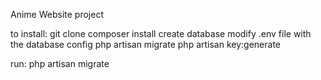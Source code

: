 Anime Website project

to install:
git clone
composer install
create database
modify .env file with the database config
php artisan migrate
php artisan key:generate

run:
php artisan migrate
